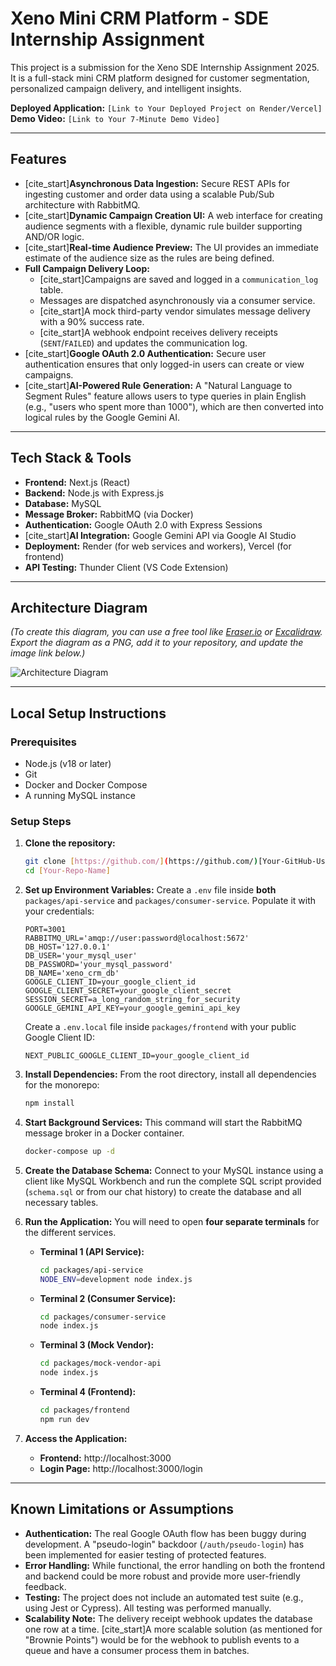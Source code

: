 # Xeno Mini CRM Platform - SDE Internship Assignment

This project is a submission for the Xeno SDE Internship Assignment 2025. It is a full-stack mini CRM platform designed for customer segmentation, personalized campaign delivery, and intelligent insights.

**Deployed Application:** `[Link to Your Deployed Project on Render/Vercel]`
**Demo Video:** `[Link to Your 7-Minute Demo Video]`

---

## Features

- [cite_start]**Asynchronous Data Ingestion:** Secure REST APIs for ingesting customer and order data using a scalable Pub/Sub architecture with RabbitMQ. 
- [cite_start]**Dynamic Campaign Creation UI:** A web interface for creating audience segments with a flexible, dynamic rule builder supporting AND/OR logic. 
- [cite_start]**Real-time Audience Preview:** The UI provides an immediate estimate of the audience size as the rules are being defined. 
- **Full Campaign Delivery Loop:**
    - [cite_start]Campaigns are saved and logged in a `communication_log` table. 
    - Messages are dispatched asynchronously via a consumer service.
    - [cite_start]A mock third-party vendor simulates message delivery with a 90% success rate. 
    - [cite_start]A webhook endpoint receives delivery receipts (`SENT`/`FAILED`) and updates the communication log. 
- [cite_start]**Google OAuth 2.0 Authentication:** Secure user authentication ensures that only logged-in users can create or view campaigns. 
- [cite_start]**AI-Powered Rule Generation:** A "Natural Language to Segment Rules" feature allows users to type queries in plain English (e.g., "users who spent more than 1000"), which are then converted into logical rules by the Google Gemini AI. 

---

## Tech Stack & Tools

- **Frontend:** Next.js (React)
- **Backend:** Node.js with Express.js
- **Database:** MySQL
- **Message Broker:** RabbitMQ (via Docker)
- **Authentication:** Google OAuth 2.0 with Express Sessions
- [cite_start]**AI Integration:** Google Gemini API via Google AI Studio 
- **Deployment:** Render (for web services and workers), Vercel (for frontend)
- **API Testing:** Thunder Client (VS Code Extension)

---

## Architecture Diagram

*(To create this diagram, you can use a free tool like [Eraser.io](https://eraser.io) or [Excalidraw](https://excalidraw.com). Export the diagram as a PNG, add it to your repository, and update the image link below.)*

![Architecture Diagram](path/to/your/architecture-diagram.png)

---

## Local Setup Instructions

### Prerequisites

- Node.js (v18 or later)
- Git
- Docker and Docker Compose
- A running MySQL instance

### Setup Steps

1.  **Clone the repository:**
    ```bash
    git clone [https://github.com/](https://github.com/)[Your-GitHub-Username]/[Your-Repo-Name].git
    cd [Your-Repo-Name]
    ```

2.  **Set up Environment Variables:**
    Create a `.env` file inside **both** `packages/api-service` and `packages/consumer-service`. Populate it with your credentials:
    ```env
    PORT=3001
    RABBITMQ_URL='amqp://user:password@localhost:5672'
    DB_HOST='127.0.0.1'
    DB_USER='your_mysql_user'
    DB_PASSWORD='your_mysql_password'
    DB_NAME='xeno_crm_db'
    GOOGLE_CLIENT_ID=your_google_client_id
    GOOGLE_CLIENT_SECRET=your_google_client_secret
    SESSION_SECRET=a_long_random_string_for_security
    GOOGLE_GEMINI_API_KEY=your_google_gemini_api_key
    ```
    Create a `.env.local` file inside `packages/frontend` with your public Google Client ID:
    ```env
    NEXT_PUBLIC_GOOGLE_CLIENT_ID=your_google_client_id
    ```

3.  **Install Dependencies:**
    From the root directory, install all dependencies for the monorepo:
    ```bash
    npm install
    ```

4.  **Start Background Services:**
    This command will start the RabbitMQ message broker in a Docker container.
    ```bash
    docker-compose up -d
    ```

5.  **Create the Database Schema:**
    Connect to your MySQL instance using a client like MySQL Workbench and run the complete SQL script provided (`schema.sql` or from our chat history) to create the database and all necessary tables.

6.  **Run the Application:**
    You will need to open **four separate terminals** for the different services.
    - **Terminal 1 (API Service):**
      ```bash
      cd packages/api-service
      NODE_ENV=development node index.js
      ```
    - **Terminal 2 (Consumer Service):**
      ```bash
      cd packages/consumer-service
      node index.js
      ```
    - **Terminal 3 (Mock Vendor):**
      ```bash
      cd packages/mock-vendor-api
      node index.js
      ```
    - **Terminal 4 (Frontend):**
      ```bash
      cd packages/frontend
      npm run dev
      ```

7.  **Access the Application:**
    - **Frontend:** http://localhost:3000
    - **Login Page:** http://localhost:3000/login

---

## Known Limitations or Assumptions

- **Authentication:** The real Google OAuth flow has been buggy during development. A "pseudo-login" backdoor (`/auth/pseudo-login`) has been implemented for easier testing of protected features.
- **Error Handling:** While functional, the error handling on both the frontend and backend could be more robust and provide more user-friendly feedback.
- **Testing:** The project does not include an automated test suite (e.g., using Jest or Cypress). All testing was performed manually.
- **Scalability Note:** The delivery receipt webhook updates the database one row at a time. [cite_start]A more scalable solution (as mentioned for "Brownie Points") would be for the webhook to publish events to a queue and have a consumer process them in batches.

